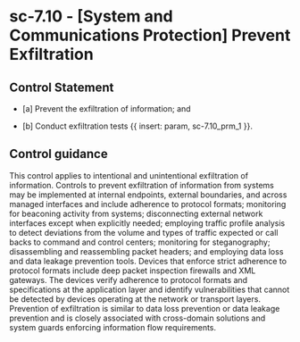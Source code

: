 # sc-7.10 - \[System and Communications Protection\] Prevent Exfiltration

## Control Statement

- \[a\] Prevent the exfiltration of information; and

- \[b\] Conduct exfiltration tests {{ insert: param, sc-7.10_prm_1 }}.

## Control guidance

This control applies to intentional and unintentional exfiltration of information. Controls to prevent exfiltration of information from systems may be implemented at internal endpoints, external boundaries, and across managed interfaces and include adherence to protocol formats; monitoring for beaconing activity from systems; disconnecting external network interfaces except when explicitly needed; employing traffic profile analysis to detect deviations from the volume and types of traffic expected or call backs to command and control centers; monitoring for steganography; disassembling and reassembling packet headers; and employing data loss and data leakage prevention tools. Devices that enforce strict adherence to protocol formats include deep packet inspection firewalls and XML gateways. The devices verify adherence to protocol formats and specifications at the application layer and identify vulnerabilities that cannot be detected by devices operating at the network or transport layers. Prevention of exfiltration is similar to data loss prevention or data leakage prevention and is closely associated with cross-domain solutions and system guards enforcing information flow requirements.
